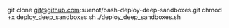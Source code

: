 git clone git@github.com:suenot/bash-deploy-deep-sandboxes.git
chmod +x deploy_deep_sandboxes.sh
./deploy_deep_sandboxes.sh
